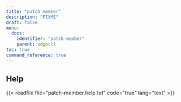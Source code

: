 ```yaml
---
title: "patch member"
description: "FIXME"
draft: false
menu:
  docs:
    identifier: "patch-member"
    parent: edgectl
toc: true
command_reference: true
---
```


## Help

{{< readfile file="patch-member.help.txt" code="true" lang="text" >}}

